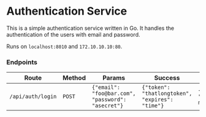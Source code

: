 # Authentication Service

This is a simple authentication service written in Go. It handles the authentication of the users with email and password.

Runs on `localhost:8010` and `172.10.10.10:80`. 


### Endpoints

| Route             | Method | Params                                                | Success                                             | Failure                       |
| ----------------- | ------ | ----------------------------------------------------- | --------------------------------------------------- | ----------------------------- |
| `/api/auth/login` | `POST` | ```{"email": "foo@bar.com", "password": "asecret"}``` | ```{"token": "thatlongtoken", "expires": "time"}``` | ```{"error": "A message."}``` |
